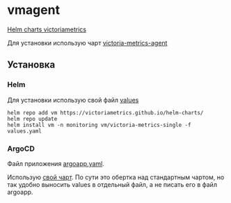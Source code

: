 # vmagent

[Helm charts victoriametrics](https://github.com/VictoriaMetrics/helm-charts)

Для установки использую чарт [victoria-metrics-agent](https://github.com/VictoriaMetrics/helm-charts/tree/master/charts/victoria-metrics-agent)

## Установка

### Helm

Для установки использую свой файл [values](values.yaml)

    helm repo add vm https://victoriametrics.github.io/helm-charts/
    helm repo update
    helm install vm -n monitoring vm/victoria-metrics-single -f values.yaml

### ArgoCD

Файл приложения [argoapp.yaml](argoapp.yaml).

Использую [свой чарт](../../charts/03-vmagent). По сути это обертка над стандартным чартом, но так
удобно выносить values в отдельный файл, а не писать его в файл argoapp.